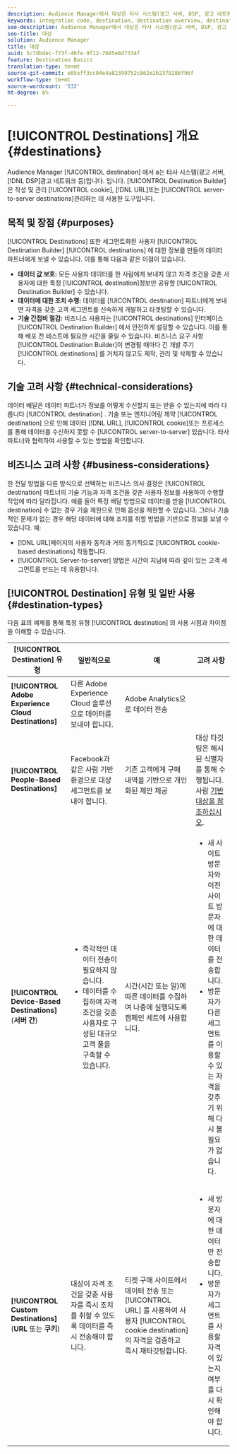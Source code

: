 ```yaml
---
description: Audience Manager에서 대상은 타사 시스템(광고 서버, DSP, 광고 네트워크 등)입니다. 입니다. 대상 빌더는 쿠키, URL 또는 서버 간 대상을 만들고 관리하는 데 사용하는 도구입니다.
keywords: integration code, destination, destination overview, destination, destination, destination, destination, destination, destination, destination, destination, destination, destination, destination
seo-description: Audience Manager에서 대상은 타사 시스템(광고 서버, DSP, 광고 네트워크 등)입니다. 입니다. 대상 빌더는 쿠키, URL 또는 서버 간 대상을 만들고 관리하는 데 사용하는 도구입니다.
seo-title: 대상
solution: Audience Manager
title: 대상
uuid: 5c7dbdec-f73f-46fe-9f12-7685e8d7334f
feature: Destination Basics
translation-type: tm+mt
source-git-commit: e05eff3cc04e4a82399752c862e2b2370286f96f
workflow-type: tm+mt
source-wordcount: '532'
ht-degree: 6%

---
```



# [!UICONTROL Destinations] 개요 {#destinations}

Audience Manager [!UICONTROL destination] 에서 a는 타사 시스템(광고 서버, [!DNL DSP]광고 네트워크 등)입니다. 입니다. [!UICONTROL Destination Builder] 은 작성 및 관리 [!UICONTROL cookie], [!DNL URL]또는 [!UICONTROL server-to-server destinations]관리하는 데 사용한 도구입니다.

## 목적 및 장점 {#purposes}

<!-- c_destinations.xml -->

[!UICONTROL Destinations] 또한 세그먼트화된 사용자 [!UICONTROL Destination Builder] [!UICONTROL destinations] 에 대한 정보를 만들어 데이터 파트너에게 보낼 수 있습니다. 이를 통해 다음과 같은 이점이 있습니다.

* **데이터 값 보호:** 모든 사용자 데이터를 한 사람에게 보내지 않고 자격 조건을 갖춘 사용자에 대한 특정 [!UICONTROL destination]정보만 공유할 [!UICONTROL Destination Builder] 수 있습니다.
* **데이터에 대한 조치 수행:** 데이터를 [!UICONTROL destination] 파트너에게 보내면 자격을 갖춘 고객 세그먼트를 신속하게 개발하고 타겟팅할 수 있습니다.
* **기술 간접비 절감:** 비즈니스 사용자는 [!UICONTROL destinations] 인터페이스 [!UICONTROL Destination Builder] 에서 안전하게 설정할 수 있습니다. 이를 통해 배포 전 테스트에 필요한 시간을 줄일 수 있습니다. 비즈니스 요구 사항 [!UICONTROL Destination Builder]이 변경될 때마다 긴 개발 주기 [!UICONTROL destinations] 를 거치지 않고도 제작, 관리 및 삭제할 수 있습니다.

## 기술 고려 사항 {#technical-considerations}

<!-- destination-delivery-methods.xml -->

데이터 배달은 데이터 파트너가 정보를 어떻게 수신할지 또는 받을 수 있는지에 따라 다릅니다 [!UICONTROL destination] . 기술 또는 엔지니어링 제약 [!UICONTROL destination] 으로 인해 데이터 [!DNL URL], [!UICONTROL cookie]또는 프로세스를 통해 데이터를 수신하지 못할 수 [!UICONTROL server-to-server] 있습니다. 타사 파트너와 협력하여 사용할 수 있는 방법을 확인합니다.

## 비즈니스 고려 사항 {#business-considerations}

한 전달 방법을 다른 방식으로 선택하는 비즈니스 의사 결정은 [!UICONTROL destination] 파트너의 기술 기능과 자격 조건을 갖춘 사용자 정보를 사용하여 수행할 작업에 따라 달라집니다. 예를 들어 특정 배달 방법으로 데이터를 받을 [!UICONTROL destination] 수 없는 경우 기술 제한으로 인해 옵션을 제한할 수 있습니다. 그러나 기술적인 문제가 없는 경우 해당 데이터에 대해 조치를 취할 방법을 기반으로 정보를 보낼 수 있습니다. 예:

* [!DNL URL]페이지의 사용자 동작과 거의 동기적으로 [!UICONTROL cookie-based destinations] 작동합니다.
* [!UICONTROL Server-to-server] 방법은 시간이 지남에 따라 깊이 있는 고객 세그먼트를 만드는 데 유용합니다.

## [!UICONTROL Destination] 유형 및 일반 사용 {#destination-types}

다음 표의 예제를 통해 특정 유형 [!UICONTROL destination] 의 사용 시점과 차이점을 이해할 수 있습니다.

| [!UICONTROL Destination] 유형 | 일반적으로 | 예 | 고려 사항 |
|--- |--- |--- |--- |
| **[!UICONTROL Adobe Experience Cloud Destinations]** | 다른 Adobe Experience Cloud 솔루션으로 데이터를 보내야 합니다. | Adobe Analytics으로 데이터 전송 |  |
| **[!UICONTROL People-Based Destinations]** | Facebook과 같은 사람 기반 환경으로 대상 세그먼트를 보내야 합니다. | 기존 고객에게 구매 내역을 기반으로 개인화된 제안 제공 | 대상 타깃팅은 해시된 식별자를 통해 수행됩니다. 사람 [기반 대상을 참조하십시오](people-based-destinations-overview.md). |
| **[!UICONTROL Device-Based Destinations]** (**서버 간**) | <ul><li>즉각적인 데이터 전송이 필요하지 않습니다.</li><li>데이터를 수집하여 자격 조건을 갖춘 사용자로 구성된 대규모 고객 풀을 구축할 수 있습니다.</li></ul> | 시간(시간 또는 일)에 따른 데이터를 수집하여 나중에 실행되도록 캠페인 세트에 사용합니다. | <ul><li>새 사이트 방문자와 이전 사이트 방문자에 대한 데이터를 전송합니다. </li><li>방문자가 다른 세그먼트를 이용할 수 있는 자격을 갖추기 위해 다시 볼 필요가 없습니다.</li></ul> |
| **[!UICONTROL Custom Destinations]** (**URL** 또는 **쿠키**) | 대상이 자격 조건을 갖춘 사용자를 즉시 조치를 취할 수 있도록 데이터를 즉시 전송해야 합니다. | 티켓 구매 사이트에서 데이터 전송 또는 [!UICONTROL URL] 를 사용하여 사용자 [!UICONTROL cookie destination] 의 자격을 검증하고 즉시 재타깃팅합니다. | <ul><li>새 방문자에 대한 데이터만 전송합니다. </li><li>방문자가 세그먼트를 사용할 자격이 있는지 여부를 다시 확인해야 합니다.</li></ul> |
